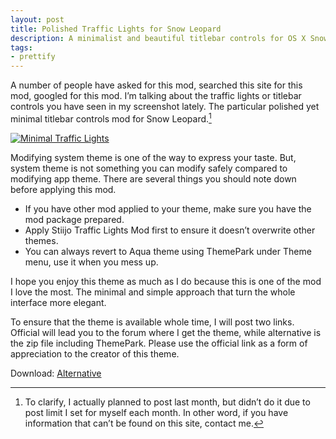 ```yaml
---
layout: post
title: Polished Traffic Lights for Snow Leopard
description: A minimalist and beautiful titlebar controls for OS X Snow Leopard.
tags:
- prettify
---
```

A number of people have asked for this mod, searched this site for this mod, googled for this mod. I’m talking about the traffic lights or titlebar controls you have seen in my screenshot lately. The particular polished yet minimal titlebar controls mod for Snow Leopard.[^1]

[ ![Minimal Traffic Lights][img1] ](http://images.sayzlim.net/2011/05/stiijo_preview.jpg "Minimal Traffic Lights")

[img1]: http://images.sayzlim.net/2011/05/stiijo_preview.jpg "Minimal Traffic Lights"

<!--more-->

Modifying system theme is one of the way to express your taste. But, system theme is not something you can modify safely compared to modifying app theme. There are several things you should note down before applying this mod.

- If you have other mod applied to your theme, make sure you have the mod package prepared.
- Apply Stiijo Traffic Lights Mod first to ensure it doesn’t overwrite other themes.
- You can always revert to Aqua theme using ThemePark under Theme menu, use it when you mess up.

I hope you enjoy this theme as much as I do because this is one of the mod I love the most. The minimal and simple approach that turn the whole interface more elegant.

To ensure that the theme is available whole time, I will post two links. Official will lead you to the forum where I get the theme, while alternative is the zip file including ThemePark. Please use the official link as a form of appreciation to the creator of this theme.

Download: [Alternative](http://s3.sayzlim.net/f/safari-stiijo-mod.zip "Stiijo Traffic Lights")

[^1]: To clarify, I actually planned to post last month, but didn’t do it due to post limit I set for myself each month. In other word, if you have information that can’t be found on this site, contact me.
